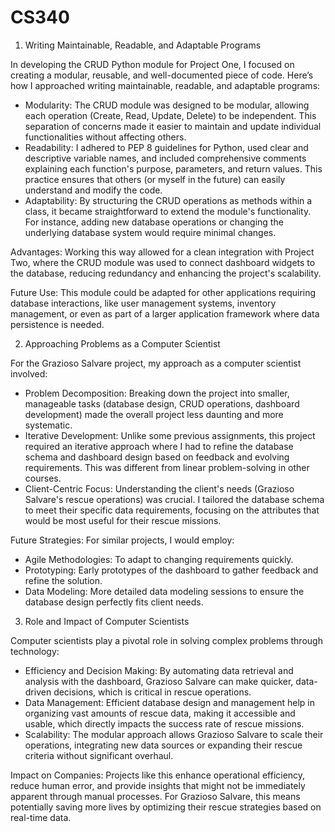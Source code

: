 # CS340
1. Writing Maintainable, Readable, and Adaptable Programs

In developing the CRUD Python module for Project One, I focused on creating a modular, reusable, and well-documented piece of code. Here’s how I approached writing maintainable, readable, and adaptable programs:

- Modularity: The CRUD module was designed to be modular, allowing each operation (Create, Read, Update, Delete) to be independent. This separation of concerns made it easier to maintain and update individual functionalities without affecting others.
- Readability: I adhered to PEP 8 guidelines for Python, used clear and descriptive variable names, and included comprehensive comments explaining each function's purpose, parameters, and return values. This practice ensures that others (or myself in the future) can easily understand and modify the code.
- Adaptability: By structuring the CRUD operations as methods within a class, it became straightforward to extend the module's functionality. For instance, adding new database operations or changing the underlying database system would require minimal changes.

Advantages: Working this way allowed for a clean integration with Project Two, where the CRUD module was used to connect dashboard widgets to the database, reducing redundancy and enhancing the project's scalability.

Future Use: This module could be adapted for other applications requiring database interactions, like user management systems, inventory management, or even as part of a larger application framework where data persistence is needed.

2. Approaching Problems as a Computer Scientist

For the Grazioso Salvare project, my approach as a computer scientist involved:

- Problem Decomposition: Breaking down the project into smaller, manageable tasks (database design, CRUD operations, dashboard development) made the overall project less daunting and more systematic.
- Iterative Development: Unlike some previous assignments, this project required an iterative approach where I had to refine the database schema and dashboard design based on feedback and evolving requirements. This was different from linear problem-solving in other courses.
- Client-Centric Focus: Understanding the client's needs (Grazioso Salvare's rescue operations) was crucial. I tailored the database schema to meet their specific data requirements, focusing on the attributes that would be most useful for their rescue missions.

Future Strategies: For similar projects, I would employ:
- Agile Methodologies: To adapt to changing requirements quickly.
- Prototyping: Early prototypes of the dashboard to gather feedback and refine the solution.
- Data Modeling: More detailed data modeling sessions to ensure the database design perfectly fits client needs.

3. Role and Impact of Computer Scientists

Computer scientists play a pivotal role in solving complex problems through technology:

- Efficiency and Decision Making: By automating data retrieval and analysis with the dashboard, Grazioso Salvare can make quicker, data-driven decisions, which is critical in rescue operations.
- Data Management: Efficient database design and management help in organizing vast amounts of rescue data, making it accessible and usable, which directly impacts the success rate of rescue missions.
- Scalability: The modular approach allows Grazioso Salvare to scale their operations, integrating new data sources or expanding their rescue criteria without significant overhaul.

Impact on Companies: Projects like this enhance operational efficiency, reduce human error, and provide insights that might not be immediately apparent through manual processes. For Grazioso Salvare, this means potentially saving more lives by optimizing their rescue strategies based on real-time data.
